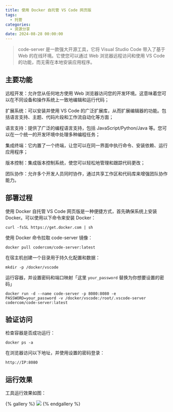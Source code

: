 ```yaml
---
title: 使用 Docker 自托管 VS Code 网页版
tags:
  - 托管
categories:
  - 资源分享
date: 2024-08-28 00:00:00
---
```


> code-server 是一款强大开源工具，它将 Visual Studio Code 带入了基于 Web 的在线环境。它使您可以通过 Web 浏览器远程访问和使用 VS Code 的功能，而无需在本地安装应用程序。

<!-- more -->

## 主要功能

远程开发：允许您从任何地方使用 Web 浏览器访问您的开发环境。这意味着您可以在不同设备和操作系统上一致地编辑和运行代码；

扩展系统：可以安装并使用 VS Code 的广泛扩展库，从而扩展编辑器的功能。包括语言支持、主题、代码片段和工作流自动化等方面；

语言支持：提供了广泛的编程语言支持，包括 JavaScript/Python/Java 等。您可以在一个统一的开发环境中处理多种编程任务；

集成终端：它内置了一个终端，让您可以在同一界面中执行命令、安装依赖、运行应用程序；

版本控制：集成版本控制系统，使您可以轻松地管理和跟踪代码更改；

团队协作：允许多个开发人员同时协作，通过共享工作区和代码库来增强团队协作能力。

## 部署过程

使用 Docker 自托管 VS Code 网页版是一种便捷方式，首先确保系统上安装 Docker。可以使用以下命令来安装 Docker：

```
curl -fsSL https://get.docker.com | sh
```

使用 Docker 命令拉取 code-server 镜像：

```
docker pull codercom/code-server:latest
```

在宿主机创建一个目录用于持久化配置和数据：

```
mkdir -p /docker/vscode
```

运行容器，并设置密码和端口映射「这里 `your_password` 替换为你想要设置的密码」

```
docker run -d --name code-server -p 8080:8080 -e PASSWORD=your_password -v /docker/vscode:/root/.vscode-server codercom/code-server:latest
```

## 验证访问

检查容器是否成功运行：

```
docker ps -a
```

在浏览器访问以下地址，并使用设置的密码登录：

```
http://IP:8080
```

## 运行效果

工具运行效果如图：

{% gallery %}
![](https://cdn.dusays.com/2024/08/742-1.jpg)
{% endgallery %}